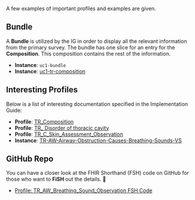 A few examples of important profiles and examples are given. 

## Bundle 

A **Bundle** is utilized by the IG in order to display all the relevant information from the primary survey. The bundle has one slice for an entry for the **Composition**. This composition contains the rest of the information.

- **Instance**: `uc1-bundle`
- **Instance**: [uc1-tr-composition](Composition-uc1-tr-composition.json.html)



## Interesting Profiles 

Below is a list of interesting documentation specified in the Implementation Guide:

- **Profile**: [TR_Composition](StructureDefinition-tr-composition.html)
- **Profile**: [TR_ Disorder of thoracic cavity](StructureDefinition-TR-Br-Breathing-Disorder-Of-Thorax-Observation.html)
- **Profile**: [TR_C_Skin_Assessment_Observation](StructureDefinition-tr-c-skin-assessment-observation.html)
- **Instance**: [TR-AW-Airway-Obstruction-Causes-Breathing-Sounds-VS](ValueSet-TR-AW-Airway-Obstruction-Causes-Breathing-Sounds-VS.html)

## GitHub Repo 
You can have a closer look at the FHIR Shorthand (FSH) code on GitHub for those who want to **FiSH** out the details. 🎣 

- [Profile: TR_AW_Breathing_Sound_Observation FSH Code](https://github.com/cdeveHealth/TraumaIG)

